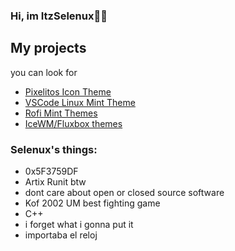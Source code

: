 ### Hi, im ItzSelenux🦆🐧
## My projects
   you can look for
- <a href="https://github.com/ItzSelenux/pixelitos-icon-theme">Pixelitos Icon Theme</a>
- <a href="https://github.com/ItzSelenux/vscode-lm-theme">VSCode Linux Mint Theme</a>
- <a href="https://github.com/ItzSelenux/rofi-mint-themes">Rofi Mint Themes</a>
- <a href="https://github.com/ItzSelenux/selenux-wm-themes">IceWM/Fluxbox themes</a>

### Selenux's things:
- 0x5F3759DF
- Artix Runit btw
- dont care about open or closed source software
- Kof 2002 UM best fighting game
- C++
- i forget what i gonna put it
- importaba el reloj
